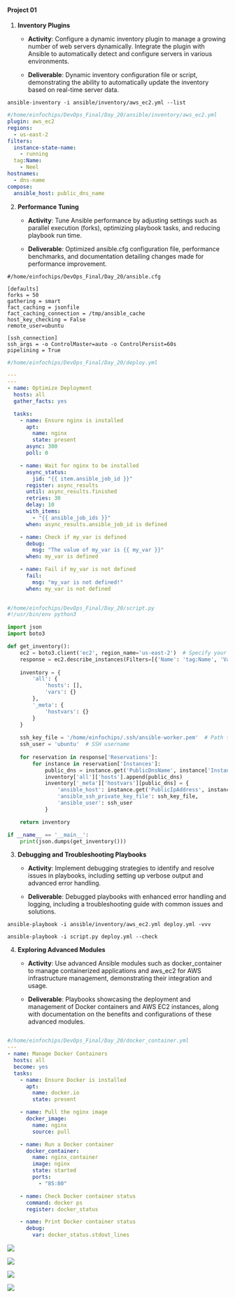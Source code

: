 #### **Project 01**

1.  **Inventory Plugins**

    -   **Activity**: Configure a dynamic inventory plugin to manage a
         growing number of web servers dynamically. Integrate the
         plugin with Ansible to automatically detect and configure
         servers in various environments.

    -   **Deliverable**: Dynamic inventory configuration file or script,
         demonstrating the ability to automatically update the
         inventory based on real-time server data.
```
ansible-inventory -i ansible/inventory/aws_ec2.yml --list
```
```yml
#/home/einfochips/DevOps_Final/Day_20/ansible/inventory/aws_ec2.yml
plugin: aws_ec2
regions:
  - us-east-2
filters:
  instance-state-name: 
    - running
  tag:Name:
    - Neel 
hostnames:
  - dns-name
compose:
  ansible_host: public_dns_name
```
2.  **Performance Tuning**

    -   **Activity**: Tune Ansible performance by adjusting settings
         such as parallel execution (forks), optimizing playbook tasks,
         and reducing playbook run time.

    -   **Deliverable**: Optimized ansible.cfg configuration file,
         performance benchmarks, and documentation detailing changes
         made for performance improvement.

```
#/home/einfochips/DevOps_Final/Day_20/ansible.cfg

[defaults]
forks = 50
gathering = smart
fact_caching = jsonfile
fact_caching_connection = /tmp/ansible_cache
host_key_checking = False
remote_user=ubuntu

[ssh_connection]
ssh_args = -o ControlMaster=auto -o ControlPersist=60s
pipelining = True
```

```yml
#/home/einfochips/DevOps_Final/Day_20/deploy.yml

---
---
- name: Optimize Deployment
  hosts: all
  gather_facts: yes

  tasks:
    - name: Ensure nginx is installed
      apt:
        name: nginx
        state: present
      async: 300
      poll: 0

    - name: Wait for nginx to be installed
      async_status:
        jid: "{{ item.ansible_job_id }}"
      register: async_results
      until: async_results.finished
      retries: 30
      delay: 10
      with_items:
        - "{{ ansible_job_ids }}"
      when: async_results.ansible_job_id is defined

    - name: Check if my_var is defined
      debug:
        msg: "The value of my_var is {{ my_var }}"
      when: my_var is defined

    - name: Fail if my_var is not defined
      fail:
        msg: "my_var is not defined!"
      when: my_var is not defined
 

```

```py
#/home/einfochips/DevOps_Final/Day_20/script.py
#!/usr/bin/env python3

import json
import boto3

def get_inventory():
    ec2 = boto3.client('ec2', region_name='us-east-2')  # Specify your region
    response = ec2.describe_instances(Filters=[{'Name': 'tag:Name', 'Values': ['Neel']}])
    
    inventory = {
        'all': {
            'hosts': [],
            'vars': {}
        },
        '_meta': {
            'hostvars': {}
        }
    }
    
    ssh_key_file = '/home/einfochips/.ssh/ansible-worker.pem'  # Path to your SSH private key file
    ssh_user = 'ubuntu'  # SSH username
    
    for reservation in response['Reservations']:
        for instance in reservation['Instances']:
            public_dns = instance.get('PublicDnsName', instance['InstanceId'])
            inventory['all']['hosts'].append(public_dns)
            inventory['_meta']['hostvars'][public_dns] = {
                'ansible_host': instance.get('PublicIpAddress', instance['InstanceId']),
                'ansible_ssh_private_key_file': ssh_key_file,
                'ansible_user': ssh_user
            }

    return inventory

if __name__ == '__main__':
    print(json.dumps(get_inventory()))
```

3.  **Debugging and Troubleshooting Playbooks**

    -   **Activity**: Implement debugging strategies to identify and
         resolve issues in playbooks, including setting up verbose
         output and advanced error handling.

    -   **Deliverable**: Debugged playbooks with enhanced error handling
         and logging, including a troubleshooting guide with common
        issues and solutions.

```
ansible-playbook -i ansible/inventory/aws_ec2.yml deploy.yml -vvv
```
```
ansible-playbook -i script.py deploy.yml --check
```
4.  **Exploring Advanced Modules**

    -   **Activity**: Use advanced Ansible modules such as
         docker\_container to manage containerized applications and
        aws\_ec2 for AWS infrastructure management, demonstrating
         their integration and usage.

    -   **Deliverable**: Playbooks showcasing the deployment and
         management of Docker containers and AWS EC2 instances, along
        with documentation on the benefits and configurations of these
         advanced modules.

```yml

#/home/einfochips/DevOps_Final/Day_20/docker_container.yml
---
- name: Manage Docker Containers
  hosts: all
  become: yes
  tasks:
    - name: Ensure Docker is installed
      apt:
        name: docker.io
        state: present

    - name: Pull the nginx image
      docker_image:
        name: nginx
        source: pull

    - name: Run a Docker container
      docker_container:
        name: nginx_container
        image: nginx
        state: started
        ports:
          - "85:80"

    - name: Check Docker container status
      command: docker ps
      register: docker_status

    - name: Print Docker container status
      debug:
        var: docker_status.stdout_lines

```



![](.//media/image5.png)

![](.//media/image3.png)

![](.//media/image2.png)

![](.//media/image4.png)